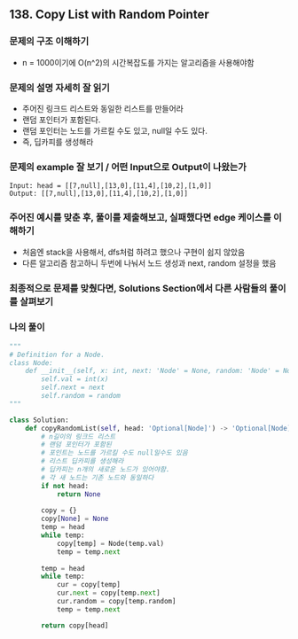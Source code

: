 ## 138. Copy List with Random Pointer

### 문제의 구조 이해하기

- n = 1000이기에 O(n^2)의 시간복잡도를 가지는 알고리즘을 사용해야함

### 문제의 설명 자세히 잘 읽기

- 주어진 링크드 리스트와 동일한 리스트를 만들어라
- 랜덤 포인터가 포함된다.
- 랜덤 포인터는 노드를 가르킬 수도 있고, null일 수도 있다.
- 즉, 딥카피를 생성해라

### 문제의 example 잘 보기 / 어떤 Input으로 Output이 나왔는가

```text
Input: head = [[7,null],[13,0],[11,4],[10,2],[1,0]]
Output: [[7,null],[13,0],[11,4],[10,2],[1,0]]
```

### 주어진 예시를 맞춘 후, 풀이를 제출해보고, 실패했다면 edge 케이스를 이해하기

- 처음엔 stack을 사용해서, dfs처럼 하려고 했으나 구현이 쉽지 않았음
- 다른 알고리즘 참고하니 두번에 나눠서 노드 생성과 next, random 설정을 했음

### 최종적으로 문제를 맞췄다면, Solutions Section에서 다른 사람들의 풀이를 살펴보기


### 나의 풀이

```python
"""
# Definition for a Node.
class Node:
    def __init__(self, x: int, next: 'Node' = None, random: 'Node' = None):
        self.val = int(x)
        self.next = next
        self.random = random
"""

class Solution:
    def copyRandomList(self, head: 'Optional[Node]') -> 'Optional[Node]':
        # n길이의 링크드 리스트
        # 랜덤 포인터가 포함된
        # 포인트는 노드를 가르킬 수도 null일수도 있음
        # 리스트 딥카피를 생성해라
        # 딥카피는 n개의 새로운 노드가 있어야함.
        # 각 새 노드는 기존 노드와 동일하다
        if not head:
            return None
        
        copy = {}
        copy[None] = None
        temp = head
        while temp:
            copy[temp] = Node(temp.val)
            temp = temp.next
        
        temp = head
        while temp:
            cur = copy[temp]
            cur.next = copy[temp.next]
            cur.random = copy[temp.random]
            temp = temp.next

        return copy[head]   
```